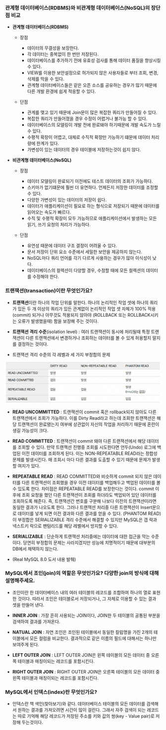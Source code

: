 ### 관계형 데이터베이스(RDBMS)와 비관계형 데이터베이스(NoSQL)의 장단점 비교

- **관계형 데이터베이스(RDBMS)**
  - 장점
    - 데이터의 무결성을 보장한다.
    - 각 데이터는 중복없이 한 번만 저장된다.
    - 데이터베이스를 추가하기 전에 유효성 검사를 통해 데이터 품질을 향상시킬 수 있다.
    - VIEW를 이용한 보안설정으로 허가되지 않은 사용자들로 부터 조회, 변경, 삭제를 막을 수 있다.
    - 관계형 데이터베이스들은 같은 오픈 소스를 공유하는 경우가 많기 때문에 다른 개발 환경에 쉽게 적응할 수 있다.
  
  - 단점
    - 관계를 맺고 있기 때문에 Join문이 많은 복잡한 쿼리가 만들어질 수 있다.
    - 복잡한 쿼리가 만들어졌을 경우 수정이 어렵거나 불가능 할 수 있다.
    - 데이터베이스의 모델링이 개발 전에 완료돼야 하기때문에 개발 속도가 느릴 수 있다.
    - 수평적 확장이 어렵고, 대체로 수직적 확장만 가능하기 떄문에 데이터 처리량에 한계가 있다.
    - 가변성이 있는 데이터의 경우 테이블에 저장하는것이 쉽지 않다.
    

- **비관계형 데이터베이스(NoSQL)**
  - 장점
    - 데이터 모델링이 완료되기 이전에도 테스트 데이터의 조회가 가능하다.
    - 스키마가 없기떄문에 훨씬 더 유연하다. 언제든지 저장한 데이터를 조정할 수 있다.
    - 다양한 가변성이 있는 데이터의 저장이 쉽다.
    - 데이터가 애플리케이션이 필요로 하는 형식으로 저장되기 때문에 데이터를 읽어오는 속도가 빠르다.
    - 수직 및 수평적 확장이 모두 가능하므로 애플리케이션에서 발생하는 모든 읽기, 쓰기 요청의 처리가 가능하다.
   
  - 단점
    - 유연성 때문에 데이터 구조 결정이 어려울 수 있다.
    - 문서 저장이 단위 요소 수준에서 세밀한 보안을 제공하지 않는다.
    - NoSQL마다 쿼리 언어를 각기 다르게 사용하는 경우가 많아 이식성이 낮다.
    - 데이터베이스의 컬렉션이 다양할 경우, 수정할 때에 모든 컬렉션의 데이터를 수정해야 한다.

### 트랜잭션(transaction)이란 무엇인가요?


- **트랜잭션**이란 하나의 작업 단위를 말한다.
하나의 논리적인 작업 셋에 하나의 쿼리가 있든 두 개 이상의 쿼리가 있든 관계없이 논리적인 작업 셋 자체가 100% 적용 (commit) 되거나 아무것도 적용되지 않아야 (ROLLBACK 또는 ROLLBACK시키는 오류가 발생했을때) 함을 보장해 주는 것이다.



- **트랜잭션 격리 수준**(isolation level) : 여러 트랜잭션이 동시에 처리될때 특정 트랜잭션이 다른 트랜잭션에서 변경하거나 조회하는 데이터를 볼 수 있게 허용할지 말지를 결정하는 것이다.
- 트랜잭션 격리 수준의 각 레벨과 세 가지 부정합의 문제 

![img.png](img.png)

- **READ UNCOMMITTED** : 트랜잭션이 commit 혹은 rollback되지 않아도 다른 트랜잭션에서 조회가 가능하다. 이를 Dirty Read라고 하는데 조회한 트랜잭션은 해당 트랜잭션이 완료됐는지 여부에 상관없이 자신의 작업을 처리하기 때문에 혼란이 생길 가능성이 크다.


- **READ COMMITTED** : 트랜잭션이 commit 돼야 다른 트랜잭션에서 해당 데이터를 조회할 수 있다. 만약 트랜잭션 진행중 조회를 시도한다면 언두(Undo) 로그에 백업된 이전 데이터를 조회하게 된다. 이는 NON-REPEATABLE READ라는 정합성 문제를 발생시킨다. 매 조회시 마다 다른 결과를 도출할 수 있기 때문에 문제가 발생할 여지가 있다.


- **REPEATABLE READ** : READ COMMITTED와 비슷하게 commit 되지 않은 데이터를 다른 트랜잭션이 조회했을 경우 이전 데이터를 백업해두고 백업된 데이터를 볼 수 있도록 한다. 차이점은 REPEATABLE READ를  보장한다는 것이다. commit 이후에 조회 요청을 했던 다른 트랜잭션이 조회를 하더라도 백업되어 있던 데이터를 조회하도록 해준다. 즉, 트랜잭션간 번호를 구분해 나보다 이전의 트랜잭션이라면 동일한 결과가 나오도록 한다. 그러나 트랜잭션 처리중 다른 트랜잭션이 Insert문으로 데이터를 넣게 되면 이전 결과와 다른 결과를 얻을 수 있다. (PHANTOM READ) 이 부정합은 SERIALIZABLE 격리 수준에서 해결할 수 있지만 MySQL은 갭 락과 넥스트키 락으로 팬텀리드를 해당 레벨에서 방지할 수 있다.


- **SERIALIZABLE** : 단순하게 트랜잭션 처리중에는 데이터에 대한 접근을 막는 수준이다. 당연히 부정합의 문제는 사라지겠지만 성능에 치명적이기 때문에 대부분의 DB에서 채택하지 않는다.


- (Real MySQL 8.0 도서 내용 발췌)

### MySQL에서 조인(join)의 역할은 무엇인가요? 다양한 join의 방식에 대해 설명해주세요.

- 조인이란 한 데이터베이스 내의 여러 테이블의 레코드를 조합하여 하나의 열로 표현한 것이다. 따라서 조인은 테이블로서 저장되거나, 그 자체로 이용할 수 있는 결과 셋을 만들어 낸다.


- **INNER JOIN** : 가장 흔히 사용되는 JOIN이다, JOIN한 두 테이블의 공통된 부분을 검색하여 결과를 가져온다.
- **NATUAL JOIN** : 자연 조인은 조인된 테이블에서 동일한 칼럼명을 가진 2개의 테이블에서 모든 컬럼을 비교한다. 결과적으로 같은 이름의 필드에 대해서는 하나만 보여주게 된다.
- **LEFT OUTER JOIN** : LEFT OUTER JOIN은 왼쪽 테이블의 모든 데이터 중 오른쪽 테이블과 매칭이되는 레코드를 포함시킨다.
- **RIGHT OUTER JOIN** : RIGHT OUTER JOIN은 오른쪽 테이블의 모든 데이터 중 왼쪽 테이블과 매칭이되는 레코드를 포함시킨다.

### MySQL에서 인덱스(index)란 무엇인가요?

- 인덱스란 책 색인(찾아보기)와 같다. 데이터베이스 테이블의 모든 데이터를 검색해서 원하는 결과를 가져오려면 시간이 많이 걸린다. 그래서 자주 검색이 되는 레코드는 따로 기억해 해당 레코드가 저장된 주소를 키와 값의 쌍(key - Value pair)로 저장해 두는것이다.   

